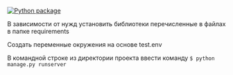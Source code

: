 [![Python package](https://github.com/Mput13/django_edu/actions/workflows/python-package.yml/badge.svg)](https://github.com/Mput13/django_edu/actions/workflows/python-package.yml)

В зависимости от нужд установить библиотеки перечисленные в файлах в папке requirements

Создать переменные окружения на основе test.env

В командной строке из директории проекта ввести команду 
```$ python manage.py runserver```

